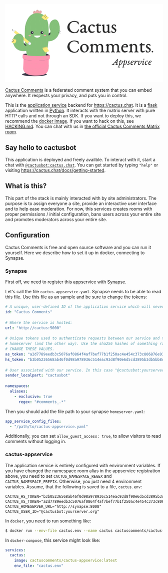 ![](./appservice-banner.png)

[Cactus Comments](https://cactus.chat) is a federated comment system that you
can embed anywhere. It respects your privacy, and puts you in control.

This is the [application
service](https://matrix.org/docs/guides/application-services) backend for
https://cactus.chat. It is a [flask](https://flask.palletsprojects.com/)
application written in [Python](https://python.org). It interacts with the
matrix server with pure HTTP calls and not through an SDK. If you want to
deploy this, we recommend the [docker
image](https://hub.docker.com/r/cactuscomments/cactus-appservice). If you want
to hack on this, see [HACKING.md](./HACKING.md). You can chat with us in [the
official Cactus Comments Matrix room](https://matrix.to/#/#cactus:bordum.dk).


## Say hello to cactusbot

This application is deployed and freely availble. To interact with it, start a
chat with
[`@cactusbot:cactus.chat`](https://matrix.to/#/@cactusbot:cactus.chat). You can
get started by typing `"help"` or visiting
https://cactus.chat/docs/getting-started.


## What is this?

This part of the stack is mainly interacted with by site administrators. The
purpose is to assign everyone a site, provide an interactive user interface and
to help ease moderation. For now, this services creates rooms with proper
permissions / initial configuration, bans users across your entire site
and promotes moderators across your entire site.


## Configuration

Cactus Comments is free and open source software and you can run it yourself.
Here we describe how to set it up in docker, connecting to Synapse.


### Synapse

First off, we need to register this appservice with Synapse.

Let's call the file `cactus-appservice.yaml`. Synapse needs to be able to read
this file. Use this file as an sample and be sure to change the tokens:

```yaml
# A unique, user-defined ID of the application service which will never change.
id: "Cactus Comments"

# Where the service is hosted:
url: "http://cactus:5000"

# Unique tokens used to authenticate requests between our service and the
# homeserver (and the other way). Use the sha256 hashes of something random.
# CHANGE THESE VALUES.
as_token: "a2d7789eedb3c5076af0864f4af7bef77b1f250ac4e454c373c806876e939cca"
hs_token: "b3b05236568ab46f0d98a978936c514eac93d8f90e6d5cd3895b3db5bb8d788b"

# User associated with our service. In this case "@cactusbot:yourserver.org"
sender_localpart: "cactusbot"

namespaces:
  aliases:
    - exclusive: true
      regex: "#comments_.*"
```

Then you should add the file path to your synapse `homeserver.yaml`:

``` yaml
app_service_config_files:
  - "/path/to/cactus-appservice.yaml"
```

Additionally, you can set `allow_guest_access: true`, to allow visitors to read
comments without logging in.


### cactus-appservice

The application service is entirely configured with environment variables. If
you have changed the namespace room alias in the appservice registration above,
you need to set `CACTUS_NAMESPACE_REGEX` and `CACTUS_NAMESPACE_PREFIX`.
Otherwise, you just need 4 environment variables. Assume, that the following is
saved to a file, `cactus.env`:

```
CACTUS_HS_TOKEN="b3b05236568ab46f0d98a978936c514eac93d8f90e6d5cd3895b3db5bb8d788b"
CACTUS_AS_TOKEN="a2d7789eedb3c5076af0864f4af7bef77b1f250ac4e454c373c806876e939cca"
CACTUS_HOMESERVER_URL="http://synapse:8008"
CACTUS_USER_ID="@cactusbot:yourserver.org"
```

In `docker`, you need to run something like:

```sh
$ docker run --env-file cactus.env --name cactus cactuscomments/cactus-appservice:latest
```


In `docker-compose`, this service might look like:

```yaml
services:
  cactus:
    image: cactuscomments/cactus-appservice:latest
    env_file: "cactus.env"
```
